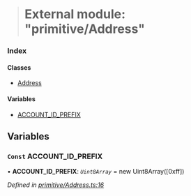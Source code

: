 > # External module: "primitive/Address"

### Index

#### Classes

* [Address](../classes/_primitive_address_.address.md)

#### Variables

* [ACCOUNT_ID_PREFIX](_primitive_address_.md#const-account_id_prefix)

## Variables

### `Const` ACCOUNT_ID_PREFIX

• **ACCOUNT_ID_PREFIX**: *`Uint8Array`* =  new Uint8Array([0xff])

*Defined in [primitive/Address.ts:16](https://github.com/polkadot-js/api/blob/71011cf/packages/types/src/primitive/Address.ts#L16)*